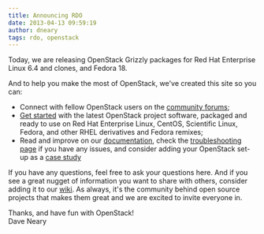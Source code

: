 ```yaml
---
title: Announcing RDO
date: 2013-04-13 09:59:19
author: dneary
tags: rdo, openstack
---
```


Today, we are releasing OpenStack Grizzly packages for Red Hat Enterprise Linux 6.4 and clones,  and Fedora 18.

And to help you make the most of OpenStack, we've created this site so you can:

* Connect with fellow OpenStack users on the [community forums](/forum);
* [Get started](/install/quickstart/) with the latest OpenStack project software, packaged and ready to use on Red Hat Enterprise Linux, CentOS, Scientific Linux, Fedora, and other RHEL derivatives and Fedora remixes;
* Read and improve on our [documentation](/documentation), check the [troubleshooting page](/troubleshooting/) if you have any issues, and consider adding your OpenStack set-up as a [case study](/Case_studies)

If you have any questions, feel free to ask your questions here. And if you see a great nugget of information you want to share with others, consider adding it to our [wiki](http://rdoproject.org/Adding_new_content).   As always, it's the community behind open source projects that makes them great and we are excited to invite everyone in.

Thanks, and have fun with OpenStack!  
Dave Neary
